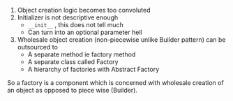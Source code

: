 1. Object creation logic becomes too convoluted
2. Initializer is not descriptive enough
   - `__init__` , this does not tell much
   - Can turn into an optional parameter hell
4. Wholesale object creation (non-piecewise unlike Builder pattern) can be outsourced to
   - A separate method ie factory method
   - A separate class called Factory
   - A hierarchy of factories with Abstract Factory

So a factory is a component which is concerned with wholesale creation of an object as opposed to piece wise (Builder).